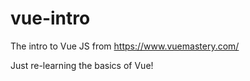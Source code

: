 # vue-intro

The intro to Vue JS from https://www.vuemastery.com/

Just re-learning the basics of Vue!
